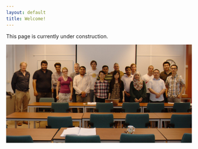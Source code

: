 ```yaml
---
layout: default
title: Welcome!
---
```


This page is currently under construction.

![members of the SIAM Student Chapter Delft](/images/group.jpg)



